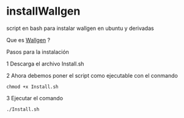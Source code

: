 # installWallgen
script en bash para instalar wallgen en  ubuntu y derivadas

Que es [Wallgen](https://subhrajitprusty.github.io/wallgen/) ?

Pasos para la instalación 

1 Descarga el archivo Install.sh

2 Ahora debemos poner el script como ejecutable con el conmando 

~~~
chmod +x Install.sh
~~~

3 Ejecutar el comando 

~~~
./Install.sh
~~~


